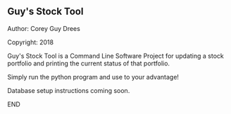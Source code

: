 Guy's Stock Tool
---------------
Author: Corey Guy Drees

Copyright: 2018

Guy's Stock Tool is a Command Line Software Project for updating a stock portfolio and printing the current status of that portfolio.

Simply run the python program and use to your advantage!

Database setup instructions coming soon.

END
